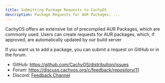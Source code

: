 ```yaml
---
title: Submitting Package Requests to CachyOS
description: Package Requests for AUR Packages, ...
---
```


CachyOS offers an extensive list of precompiled AUR Packages, which are commonly used.
Users can create requests for AUR packages, which, if approved, are automatically updated by our build server

If you want us to add a package, you can submit a request on GitHub or in the forum.

- GitHub: https://github.com/CachyOS/distribution/issues
- Forum: https://discuss.cachyos.org/c/feedback/repository/11
- Discord: [Feedback Channel](https://discord.com/channels/862292009423470592/1150723027986813018)
